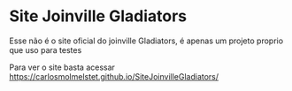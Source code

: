 # Site Joinville Gladiators 

Esse não é o site oficial do joinville Gladiators, é apenas um projeto proprio que uso para testes

Para ver o site basta acessar https://carlosmolmelstet.github.io/SiteJoinvilleGladiators/
